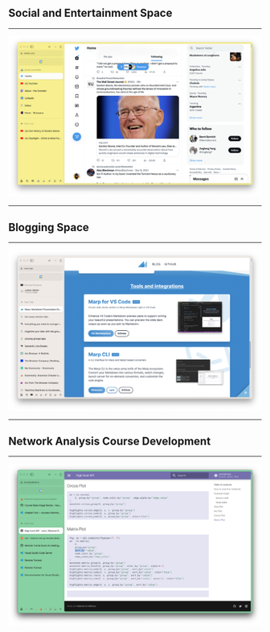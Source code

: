 ## Social and Entertainment Space

---

![](./social.png)

---

## Blogging Space

---

![](./blogging.png)

---

## Network Analysis Course Development

---

![](./nams.png)
